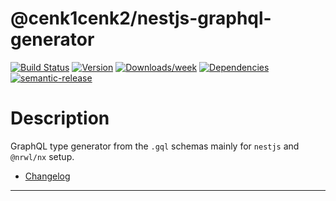 # @cenk1cenk2/nestjs-graphql-generator

[![Build Status](https://drone.kilic.dev/api/badges/cenk1cenk2/nestjs-graphql-generator/status.svg)](https://drone.kilic.dev/cenk1cenk2/nestjs-graphql-generator) [![Version](https://img.shields.io/npm/v/cenk1cenk2/nestjs-emitter.svg)](https://npmjs.org/package/cenk1cenk2/nestjs-emitter) [![Downloads/week](https://img.shields.io/npm/dw/cenk1cenk2/nestjs-emitter.svg)](https://npmjs.org/package/cenk1cenk2/nestjs-emitter) [![Dependencies](https://img.shields.io/librariesio/release/npm/cenk1cenk2/nestjs-emitter)](https://npmjs.org/package/cenk1cenk2/nestjs-emitter) [![semantic-release](https://img.shields.io/badge/%20%20%F0%9F%93%A6%F0%9F%9A%80-semantic--release-e10079.svg)](https://github.com/semantic-release/semantic-release)

# Description

GraphQL type generator from the `.gql` schemas mainly for `nestjs` and `@nrwl/nx` setup.

- [Changelog](./CHANGELOG.md)

<!-- toc -->

<!-- tocstop -->

---
